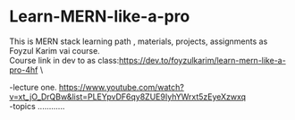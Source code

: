 # Learn-MERN-like-a-pro
This is MERN stack learning path , materials, projects, assignments as Foyzul Karim vai course. \
Course link in dev to as class:https://dev.to/foyzulkarim/learn-mern-like-a-pro-4hf \


-lecture one. https://www.youtube.com/watch?v=xt_jO_DrQBw&list=PLEYpvDF6qy8ZUE9IyhYWrxt5zEyeXzwxq \
-topics ............
